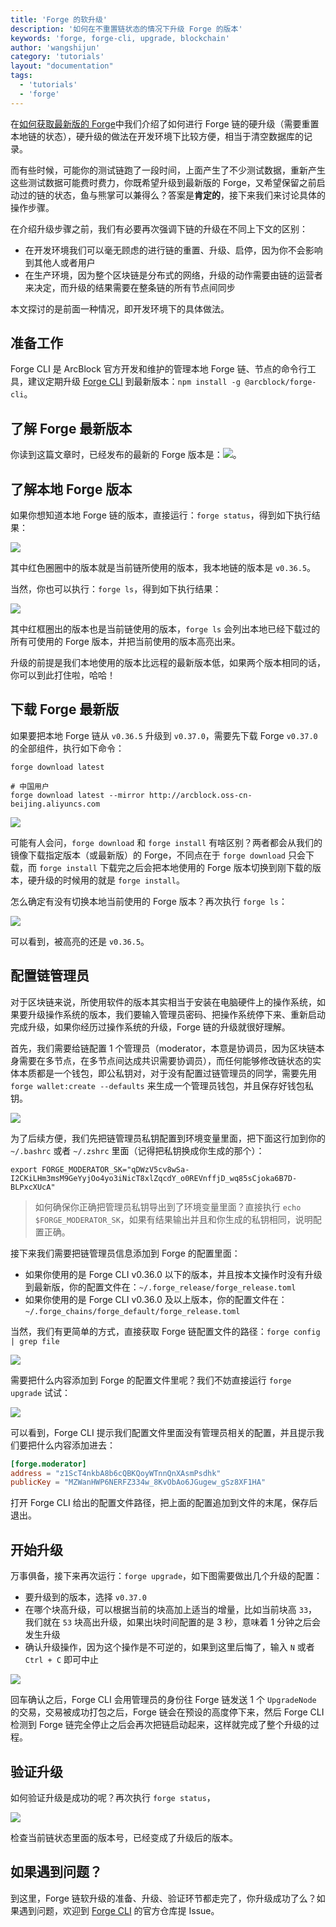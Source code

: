 ```yaml
---
title: 'Forge 的软升级'
description: '如何在不重置链状态的情况下升级 Forge 的版本'
keywords: 'forge, forge-cli, upgrade, blockchain'
author: 'wangshijun'
category: 'tutorials'
layout: "documentation"
tags:
  - 'tutorials'
  - 'forge'
---
```


在[如何获取最新版的 Forge](/tutorials/hard-upgrade)中我们介绍了如何进行 Forge 链的硬升级（需要重置本地链的状态），硬升级的做法在开发环境下比较方便，相当于清空数据库的记录。

而有些时候，可能你的测试链跑了一段时间，上面产生了不少测试数据，重新产生这些测试数据可能费时费力，你既希望升级到最新版的 Forge，又希望保留之前启动过的链的状态，鱼与熊掌可以兼得么？答案是**肯定的**，接下来我们来讨论具体的操作步骤。

在介绍升级步骤之前，我们有必要再次强调下链的升级在不同上下文的区别：

- 在开发环境我们可以毫无顾虑的进行链的重置、升级、启停，因为你不会影响到其他人或者用户
- 在生产环境，因为整个区块链是分布式的网络，升级的动作需要由链的运营者来决定，而升级的结果需要在整条链的所有节点间同步

本文探讨的是前面一种情况，即开发环境下的具体做法。

## 准备工作

Forge CLI 是 ArcBlock 官方开发和维护的管理本地 Forge 链、节点的命令行工具，建议定期升级 [Forge CLI](https://github.com/ArcBlock/forge-cli) 到最新版本：`npm install -g @arcblock/forge-cli`。

## 了解 Forge 最新版本

你读到这篇文章时，已经发布的最新的 Forge 版本是：![](https://img.shields.io/badge/dynamic/json.svg?color=red&label=forge-release&query=%24.latest&url=http%3A%2F%2Freleases.arcblock.io%2Fforge%2Flatest.json)。

## 了解本地 Forge 版本

如果你想知道本地 Forge 链的版本，直接运行：`forge status`，得到如下执行结果：

![](./images/forge-status.png)

其中红色圈圈中的版本就是当前链所使用的版本，我本地链的版本是 `v0.36.5`。

当然，你也可以执行：`forge ls`，得到如下执行结果：

![](./images/forge-ls.png)

其中红框圈出的版本也是当前链使用的版本，`forge ls` 会列出本地已经下载过的所有可使用的 Forge 版本，并把当前使用的版本高亮出来。

升级的前提是我们本地使用的版本比远程的最新版本低，如果两个版本相同的话，你可以到此打住啦，哈哈！

## 下载 Forge 最新版

如果要把本地 Forge 链从 `v0.36.5` 升级到 `v0.37.0`，需要先下载 Forge  `v0.37.0` 的全部组件，执行如下命令：

```shell
forge download latest

# 中国用户
forge download latest --mirror http://arcblock.oss-cn-beijing.aliyuncs.com
```

![](./images/forge-download.png)

可能有人会问，`forge download` 和 `forge install` 有啥区别？两者都会从我们的镜像下载指定版本（或最新版）的 Forge，不同点在于 `forge download` 只会下载，而 `forge install` 下载完之后会把本地使用的 Forge 版本切换到刚下载的版本，硬升级的时候用的就是 `forge install`。

怎么确定有没有切换本地当前使用的 Forge 版本？再次执行 `forge ls`：

![](./images/forge-ls2.png)

可以看到，被高亮的还是 `v0.36.5`。

## 配置链管理员

对于区块链来说，所使用软件的版本其实相当于安装在电脑硬件上的操作系统，如果要升级操作系统的版本，我们要输入管理员密码、把操作系统停下来、重新启动完成升级，如果你经历过操作系统的升级，Forge 链的升级就很好理解。

首先，我们需要给链配置 1 个管理员（moderator，本意是协调员，因为区块链本身需要在多节点，在多节点间达成共识需要协调员），而任何能够修改链状态的实体本质都是一个钱包，即公私钥对，对于没有配置过链管理员的同学，需要先用 `forge wallet:create --defaults` 来生成一个管理员钱包，并且保存好钱包私钥。

![](./images/moderator-wallet.png)

为了后续方便，我们先把链管理员私钥配置到环境变量里面，把下面这行加到你的 `~/.bashrc` 或者 `~/.zshrc` 里面（记得把私钥换成你生成的那个）：

```shell
export FORGE_MODERATOR_SK="qDWzV5cv8wSa-I2CKiLHm3msM9GeYyjOo4yo3iNicT8xlZqcdY_o0REVnffjD_wq85sCjoka6B7D-BLPxcXUcA"
```

> 如何确保你正确把管理员私钥导出到了环境变量里面？直接执行 `echo $FORGE_MODERATOR_SK`，如果有结果输出并且和你生成的私钥相同，说明配置正确。

接下来我们需要把链管理员信息添加到 Forge 的配置里面：

- 如果你使用的是 Forge CLI v0.36.0 以下的版本，并且按本文操作时没有升级到最新版，你的配置文件在：`~/.forge_release/forge_release.toml`
- 如果你使用的是 Forge CLI v0.36.0 及以上版本，你的配置文件在：`~/.forge_chains/forge_default/forge_release.toml`

当然，我们有更简单的方式，直接获取 Forge 链配置文件的路径：`forge config | grep file`

![](./images/forge-config.png)

需要把什么内容添加到 Forge 的配置文件里呢？我们不妨直接运行 `forge upgrade` 试试：

![](./images/forge-upgrade1.png)

可以看到，Forge CLI 提示我们配置文件里面没有管理员相关的配置，并且提示我们要把什么内容添加进去：

```toml
[forge.moderator]
address = "z1ScT4nkbA8b6cQBKQoyWTnnQnXAsmPsdhk"
publicKey = "MZWanHWP6NERFZ334w_8KvObAo6JGugew_gSz8XF1HA"
```

打开 Forge CLI 给出的配置文件路径，把上面的配置追加到文件的末尾，保存后退出。

## 开始升级

万事俱备，接下来再次运行：`forge upgrade`，如下图需要做出几个升级的配置：

- 要升级到的版本，选择 `v0.37.0`
- 在哪个块高升级，可以根据当前的块高加上适当的增量，比如当前块高 `33`，我们就在 `53` 块高出升级，如果出块时间配置的是 3 秒，意味着 1 分钟之后会发生升级
- 确认升级操作，因为这个操作是不可逆的，如果到这里后悔了，输入 `N` 或者 `Ctrl + C` 即可中止

![](./images/forge-upgrade2.png)

回车确认之后，Forge CLI 会用管理员的身份往 Forge 链发送 1 个 `UpgradeNode` 的交易，交易被成功打包之后，Forge 链会在预设的高度停下来，然后 Forge CLI 检测到 Forge 链完全停止之后会再次把链启动起来，这样就完成了整个升级的过程。

## 验证升级

如何验证升级是成功的呢？再次执行 `forge status`，

![](./images/forge-upgrade3.png)

检查当前链状态里面的版本号，已经变成了升级后的版本。

## 如果遇到问题？

到这里，Forge 链软升级的准备、升级、验证环节都走完了，你升级成功了么？如果遇到问题，欢迎到 [Forge CLI](https://github.com/ArcBlock/forge-cli) 的官方仓库提 Issue。
